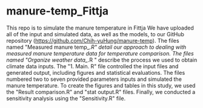 # manure-temp_Fittja
This repo is to simulate the manure temperature in Fittja
	We have uploaded all of the input and simulated data, as well as the models, to our GitHub repository (https://github.com/Chih-yuHung/manure-temp). The files named "Measured manure temp_*.R" detail our approach to dealing with measured manure temperature data for temperature comparison. The files named "Organize weather data_*.R " describe the process we used to obtain climate data inputs. The "1. Main. R" file controlled the input files and generated output, including figures and statistical evaluations. The files numbered two to seven provided parameters inputs and simulated the manure temperature. To create the figures and tables in this study, we used the "Result comparison.R" and "stat output.R" files. Finally, we conducted a sensitivity analysis using the "Sensitivity.R" file.
